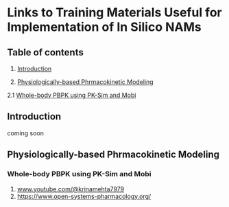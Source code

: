 # Links to Training Materials Useful for Implementation of In Silico NAMs
## Table of contents
1. [Introduction](#introduction)

2. [Physiologically-based Phrmacokinetic Modeling](#pbpk)
   
2.1 [Whole-body PBPK using PK-Sim and Mobi](#pbpk1)

## Introduction 
<a name="introduction"></a>
coming soon

## Physiologically-based Phrmacokinetic Modeling
<a name="pbpk"></a>

### Whole-body PBPK using PK-Sim and Mobi 
<a name="pbpk1"></a>
1. www.youtube.com/@krinamehta7979
2. https://www.open-systems-pharmacology.org/
